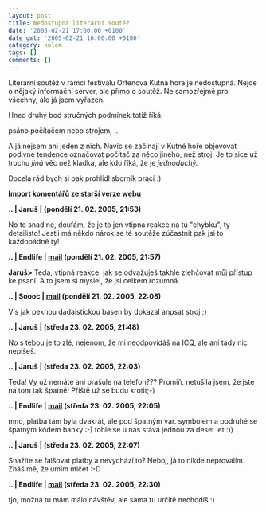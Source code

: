 ```yaml
---
layout: post
title: Nedostupná literární soutěž
date: '2005-02-21 17:00:00 +0100'
date_gmt: '2005-02-21 16:00:00 +0100'
category: kolem
tags: []
comments: []
---
```

<p>Literární soutěž v rámci festivalu Ortenova Kutná hora je nedostupná. Nejde
o nějaký informační server, ale přímo o soutěž. Ne samozřejmě pro všechny, ale
já jsem vyřazen.</p>
<p>Hned druhý bod stručných podmínek totiž říká:</p>
<p class="odsazeny">psáno počítačem nebo strojem, ...</p>
<p>A já nejsem ani jeden z nich. Navíc se začínají v Kutné hoře objevovat podivné
tendence označovat počítač za něco jiného, než stroj. Je to sice už trochu
<em>jiná</em> věc než kladka, ale kdo říká, že je <em>jednoduchý.</em></p>
<p>Docela rád bych si pak prohlídl sborník prací :)</p>
<div class="import-komentaru">
<p><strong>Import komentářů ze starší verze webu</strong></p>
<div class="comment">
<p style="font-weight:bold"><span class="compredmet">..</span> | <span class="comname">Jaruš</span> | (pondělí&nbsp;21.&nbsp;02.&nbsp;2005,&nbsp;21:53)</p>
<p>No to snad ne, doufám, že je to jen vtipna reakce na tu &quot;chybku&quot;, ty detailisto! Jestli má někdo nárok se té soutěže zúčastnit pak jsi to každopádně ty! </p>
</div>
<div class="comment">
<p style="font-weight:bold"><span class="compredmet">..</span> | <span class="comname">Endlife</span> |  <a href="mailto:jan.martinek@post.cz">mail</a> (pondělí&nbsp;21.&nbsp;02.&nbsp;2005,&nbsp;21:57)</p>
<p><strong>Jaruš&gt;</strong> Teda, vtipná reakce, jak se odvažuješ takhle zlehčovat můj přístup ke psaní. A to jsem si myslel, že jsi celkem rozumná. </p>
</div>
<div class="comment">
<p style="font-weight:bold"><span class="compredmet">..</span> | <span class="comname">Soooc</span> |  <a href="mailto:xsoc@post.cz">mail</a> (pondělí&nbsp;21.&nbsp;02.&nbsp;2005,&nbsp;22:08)</p>
<p>Vis jak peknou dadaistickou basen by dokazal anpsat stroj ;) </p>
</div>
<div class="comment">
<p style="font-weight:bold"><span class="compredmet">..</span> | <span class="comname">Jaruš</span> | (středa&nbsp;23.&nbsp;02.&nbsp;2005,&nbsp;21:48)</p>
<p>No s tebou je to zlé, nejenom, že mi neodpovídáš na ICQ, ale ani tady nic nepíšeš. </p>
</div>
<div class="comment">
<p style="font-weight:bold"><span class="compredmet">..</span> | <span class="comname">Jaruš</span> | (středa&nbsp;23.&nbsp;02.&nbsp;2005,&nbsp;22:03)</p>
<p>Teda! Vy už nemáte ani prašule na telefon??? Promiň, netušila jsem, že jste na tom tak špatně! Příště už se budu krotit;-) </p>
</div>
<div class="comment">
<p style="font-weight:bold"><span class="compredmet">..</span> | <span class="comname">Endlife</span> |  <a href="mailto:jan.martinek@post.cz">mail</a> (středa&nbsp;23.&nbsp;02.&nbsp;2005,&nbsp;22:05)</p>
<p>mno, platba tam byla dvakrát, ale pod špatným var. symbolem a podruhé se špatným kódem banky :-) tohle se u nás stává jednou za deset let :)) </p>
</div>
<div class="comment">
<p style="font-weight:bold"><span class="compredmet">..</span> | <span class="comname">Jaruš</span> | (středa&nbsp;23.&nbsp;02.&nbsp;2005,&nbsp;22:07)</p>
<p>Snažíte se falšovat platby a nevychází to? Neboj, já to nikde neprovalím. Znáš mě, že umím mlčet :-D </p>
</div>
<div class="comment">
<p style="font-weight:bold"><span class="compredmet">..</span> | <span class="comname">Endlife</span> |  <a href="mailto:jan.martinek@post.cz">mail</a> (středa&nbsp;23.&nbsp;02.&nbsp;2005,&nbsp;22:30)</p>
<p>tjo, možná tu mám málo návštěv, ale sama tu určitě nechodíš :) </p>
</div>
</div>

